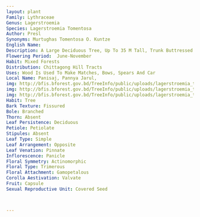 ```yaml
---
layout: plant
Family: Lythraceae
Genus: Lagerstroemia
Species: Lagerstroemia Tomentosa
Author: Presl
Synonyms: Murtughas Tomentosa O. Kuntze
English Name: 
Description: A Large Deciduous Tree, Up To 35 M Tall, Trunk Buttressed At The Base, Branchlets, Petioles, Undersurface Of Leaves, Inflorescence And Calyx Densely Covered With Stellate Hairs, Bark Greyish-brown, Smooth, With Longitudinal Crakes. Leaves Ovate-lanceolate, 7.0-17.5 Ã— 4.2-6.5 Cm, Acute To Shortly Acuminate At The Apex, Rounded At The Base, Abaxially Tomentose, Glabrescent Except Midrib, Lateral Veins 9-11 Pairs, Margin Slightly Toothed, Petioles 4-8 Mm Long. Inflorescence Terminal, Dichotomously Branched Peduncled Cymes. Flowers Large, C 2.5 Cm Across, Floral Tube 6-merous, 8-10 Mm Long, 12-ribbed, Densely Golden Tomentose. Sepals 3-4 Mm Long, Adaxially Completely Glabrous, Reflexed In Fruits, Sepal Appendages Absent. Petals White Or Yellowish, Changing Into Pale Lilac, Oblong Or Ovate, 1.0-1.6 Cm Long, Claw 3-5 Mm Long, Filiform. Stamens Numerous, Dimorphic, Inserted At The Base Of Hypanthium. Ovary Densely Golden Tomentose, Styles Long, Curved, Stigmas Capitate. Fruit A Capsule, Globose To Ovoid-oblong, 1.0-1.5 Ã— 0.8-1.1 Cm, 6-valved, Rugose, Seated On Persistent Calyx. Seeds 6-7 Mm Long Including The Wing.
Flowering Period:  June-November
Habit: Mixed Forests
Distribution: Chittagong Hill Tracts
Uses: Wood Is Used To Make Matches, Bows, Spears And Car
Local Name: Panisaj, Pannya Jarul, 
img: http://bfis.bforest.gov.bd/TreeInfo/public/uploads/lagerstroemia_tomentosa.jpg
img: http://bfis.bforest.gov.bd/TreeInfo/public/uploads/lagerstroemia_tomentosa1.jpg
img: http://bfis.bforest.gov.bd/TreeInfo/public/uploads/lagerstroemia_tomentosa2.jpg
Habit: Tree
Bark Texture: Fissured
Bole: Branched
Thorn: Absent
Leaf Persistence: Deciduous
Petiole: Petiolate
Stipules: Absent
Leaf Type: Simple
Leaf Arrangement: Opposite
Leaf Venation: Pinnate
Inflorescence: Panicle
Floral Symmetry: Actinomorphic
Floral Type: Trimerous
Floral Attachment: Gamopetalous
Corolla Aestivation: Valvate
Fruit: Capsule
Sexual Reproductive Unit: Covered Seed



---
```


